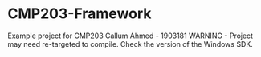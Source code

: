 # CMP203-Framework
Example project for CMP203
Callum Ahmed - 1903181
WARNING - Project may need re-targeted to compile. Check the version of the Windows SDK.
